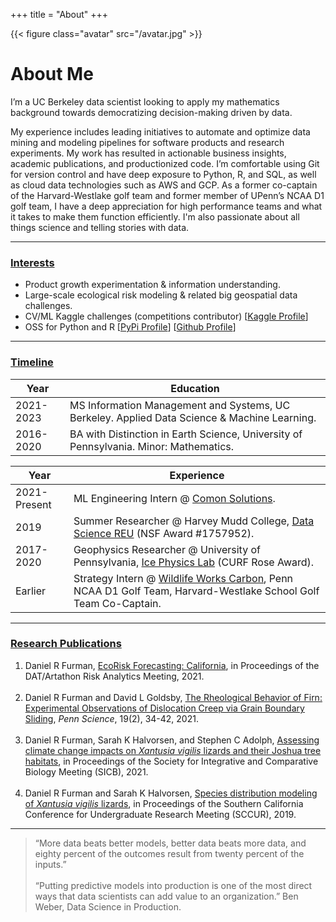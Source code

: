 +++
title = "About"
+++

{{< figure class="avatar" src="/avatar.jpg" >}}

# About Me

I’m a UC Berkeley data scientist looking to apply my mathematics background towards democratizing decision-making driven by data.

My experience includes leading initiatives to automate and optimize data mining and modeling pipelines for software products and research experiments. My work has resulted in actionable business insights, academic publications, and productionized code. I’m comfortable using Git for version control and have deep exposure to Python, R, and SQL, as well as cloud data technologies such as AWS and GCP. As a former co-captain of the Harvard-Westlake golf team and former member of UPenn’s NCAA D1 golf team, I have a deep appreciation for high performance teams and what it takes to make them function efficiently. I'm also passionate about all things science and telling stories with data.

---

### <ins>Interests</ivns>

* Product growth experimentation & information understanding.
* Large-scale ecological risk modeling & related big geospatial data challenges.
* CV/ML Kaggle challenges (competitions contributor) [[Kaggle Profile](https://www.kaggle.com/dryanfurman)]
* OSS for Python and R [[PyPi Profile](https://pypi.org/user/daniel-furman/)]  [[Github Profile](https://github.com/daniel-furman)]

---

### <ins>Timeline</ins>

Year | Education
-----|-------
2021-2023 | MS Information Management and Systems, UC Berkeley. Applied Data Science & Machine Learning. 
2016-2020 | BA with Distinction in Earth Science, University of Pennsylvania. Minor: Mathematics.

Year | Experience
-----|-------
2021-Present | ML Engineering Intern @ <a href="https://www.comon.solutions" target="_blank" rel="noopener noreferrer">Comon Solutions</a>. 
2019 | Summer Researcher @ Harvey Mudd College, <a href="https://www.nsf.gov/awardsearch/showAward?AWD_ID=1757952" target="_blank" rel="noopener noreferrer">Data Science REU</a> (NSF Award #1757952).
2017-2020 | Geophysics Researcher @ University of Pennsylvania, <a href="https://web.sas.upenn.edu/dgoldsby/" target="_blank" rel="noopener noreferrer">Ice Physics Lab</a> (CURF Rose Award).
Earlier | Strategy Intern @ <a href="https://www.wildlifeworks.com" target="_blank" rel="noopener noreferrer">Wildlife Works Carbon</a>, Penn NCAA D1 Golf Team, Harvard-Westlake School Golf Team Co-Captain. 

---

### <ins>Research Publications</ins>

1. Daniel R Furman,  [EcoRisk Forecasting: California](https://datartathon.com/projects/2021-daniel-ecorisk-california), in Proceedings of the DAT/Artathon Risk Analytics Meeting, 2021. <br><br>
2. Daniel R Furman and David L Goldsby, [The Rheological Behavior of Firn: Experimental Observations of Dislocation Creep via Grain Boundary Sliding](https://daniel-furman.github.io//research-outputs/Furman-and-Goldsby-2021.pdf), *Penn Science*, 19(2), 34-42, 2021. <br><br>
3. Daniel R Furman, Sarah K Halvorsen, and Stephen C Adolph, [Assessing climate change impacts on *Xantusia vigilis* lizards and their Joshua tree habitats](https://daniel-furman.github.io//research-outputs/SICB-poster-final.jpg), in Proceedings of the Society for Integrative and Comparative Biology Meeting (SICB), 2021. <br><br>
4. Daniel R Furman and Sarah K Halvorsen, [Species distribution modeling of *Xantusia vigilis* lizards](https://daniel-furman.github.io//research-outputs/SCCUR-2019-presentation.pdf), in Proceedings of the Southern California Conference for Undergraduate Research Meeting (SCCUR), 2019. <br>

---

> “More data beats better models, better data beats more data, and eighty percent of the outcomes result from twenty percent of the inputs.” <br><br>
> “Putting predictive models into production is one of the most direct ways that data scientists can add value to an organization.” Ben Weber, Data Science in Production.
